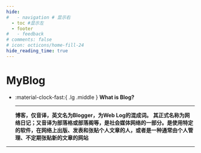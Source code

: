 ```yaml
---
hide:
#   - navigation # 显示右
  - toc #显示左
  - footer
#   - feedback
# comments: false
# icon: octicons/home-fill-24
hide_reading_time: true
---
```


# MyBlog
<div class="grid cards" markdown>

-   :material-clock-fast:{ .lg .middle } __What is Blog?__

    ---
    **博客，仅音译，英文名为Blogger，为Web Log的混成词。** 
    **其正式名称为网络日记；又音译为部落格或部落阁等，是社会媒体网络的一部分。是使用特定的软件，在网络上出版、发表和张贴个人文章的人，或者是一种通常由个人管理、不定期张贴新的文章的网站**
    
</div>


***

